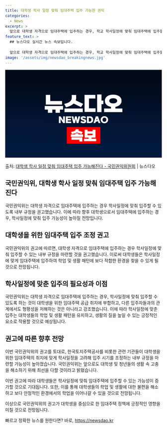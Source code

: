 ```yaml
---
title: 대학생 학사 일정 맞춰 임대주택 입주 가능한 권익
categories:
  - News
excerpt: >
  앞으로 대학생 자격으로 임대주택에 입주하는 경우, 학교 학사일정에 맞춰 임대주택에 입주할 수 있게 될 전망이…
feature_text: >
  ## 뉴스다오 실시간 뉴스 속보입니다.

  앞으로 대학생 자격으로 임대주택에 입주하는 경우, 학교 학사일정에 맞춰 임대주택에 입주할 수 있게 될 전망이…
image: '/assets/img/newsdao_breakingnews.jpg'
---
```


![뉴스다오 속보](/assets/img/newsdao_breakingnews.jpg)

<p>출처: <a href="https://newsdao.kr/3047" rel="dofollow">대학생 학사 일정 맞춰 임대주택 입주 가능해진다 - 국민권익위원회</a> | 뉴스다오</p>

<h2>국민권익위, 대학생 학사 일정 맞춰 임대주택 입주 가능해진다</h2>

국민권익위는 대학생 자격으로 임대주택에 입주하는 경우 학사일정에 맞춰 입주할 수 있도록 내부 규정을 권고했습니다. 이에 따라 향후 대학생으로서 임대주택에 입주하는 경우, 학사일정에 맞춰 입주 가능성이 높아질 전망입니다.

<h2>대학생을 위한 임대주택 입주 조정 권고</h2>
국민권익위의 권고에 따르면, 대학생 자격으로 임대주택에 입주하는 경우 학사일정에 맞춰 입주할 수 있는 내부 규정을 마련할 것을 권고했습니다. 이로써 대학생들은 학사일정에 맞게 임대주택에 입주하여 학업 및 생활 패턴에 보다 적합한 환경을 찾을 수 있게 될 것으로 전망됩니다.

<h2>학사일정에 맞춘 입주의 필요성과 이점</h2>
국민권익위는 대학생 자격으로 임대주택에 입주하는 경우, 학사일정에 맞춰 입주할 수 있도록 하는 것이 대학생을 위한 임대주택 공급 취지에 부합하고, 다른 입주자들과의 관계에서도 형평성을 저해하는 것은 아니라고 강조했습니다. 이에 따라 학사일정에 맞춘 입주는 대학생들의 학업 및 생활 패턴을 유지하고, 생활의 질을 높일 수 있는 긍정적인 요소로 작용할 것으로 예상됩니다.

<h2>권고에 따른 향후 전망</h2>
이번 국민권익위의 권고를 토대로, 한국토지주택공사를 비롯한 관련 기관들이 대학생을 위한 임대주택의 취지에 맞게 학사일정을 고려해 입주 시기를 조정하는 내부 규정을 마련할 가능성이 높아졌습니다. 국민권익위는 앞으로도 대학생 및 청년들의 생활 속 고충을 해소하기 위해 최선을 다할 것이라고 밝혔습니다.

이번 권고에 따라 대학생들은 학사일정에 맞춰 임대주택에 입주할 수 있는 가능성이 증가할 것으로 기대됩니다. 또한, 이를 통해 대학생들의 학업 및 생활에 대한 불편을 해소하고 보다 안정적인 환경에서의 학업을 이어나갈 수 있을 것으로 전망됩니다. 

이상으로 국민권익위의 권고가 대학생을 중심으로 한 임대주택 정책에 긍정적인 영향을 미칠 것으로 전망됩니다. 

빠르고 정확한 뉴스를 원한다면? 바로, <a href="https://newsdao.kr" rel="dofollow">https://newsdao.kr</a>


    
